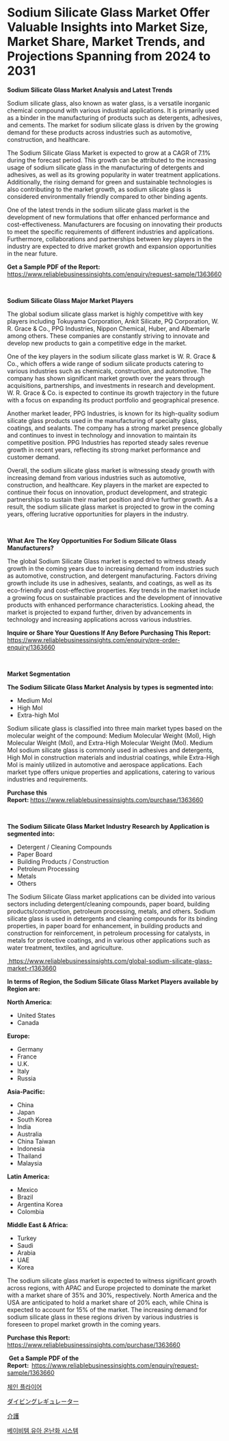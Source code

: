 <p><h1>Sodium Silicate Glass Market Offer Valuable Insights into Market Size, Market Share, Market Trends, and Projections Spanning from 2024 to 2031</h1></p><p><strong>Sodium Silicate Glass Market Analysis and Latest Trends</strong></p>
<p><p>Sodium silicate glass, also known as water glass, is a versatile inorganic chemical compound with various industrial applications. It is primarily used as a binder in the manufacturing of products such as detergents, adhesives, and cements. The market for sodium silicate glass is driven by the growing demand for these products across industries such as automotive, construction, and healthcare.</p><p>The Sodium Silicate Glass Market is expected to grow at a CAGR of 7.1% during the forecast period. This growth can be attributed to the increasing usage of sodium silicate glass in the manufacturing of detergents and adhesives, as well as its growing popularity in water treatment applications. Additionally, the rising demand for green and sustainable technologies is also contributing to the market growth, as sodium silicate glass is considered environmentally friendly compared to other binding agents.</p><p>One of the latest trends in the sodium silicate glass market is the development of new formulations that offer enhanced performance and cost-effectiveness. Manufacturers are focusing on innovating their products to meet the specific requirements of different industries and applications. Furthermore, collaborations and partnerships between key players in the industry are expected to drive market growth and expansion opportunities in the near future.</p></p>
<p><strong>Get a Sample PDF of the Report:&nbsp;</strong> <a href="https://www.reliablebusinessinsights.com/enquiry/request-sample/1363660">https://www.reliablebusinessinsights.com/enquiry/request-sample/1363660</a></p>
<p>&nbsp;</p>
<p><strong>Sodium Silicate Glass Major Market Players</strong></p>
<p><p>The global sodium silicate glass market is highly competitive with key players including Tokuyama Corporation, Ankit Silicate, PQ Corporation, W. R. Grace & Co., PPG Industries, Nippon Chemical, Huber, and Albemarle among others. These companies are constantly striving to innovate and develop new products to gain a competitive edge in the market.</p><p>One of the key players in the sodium silicate glass market is W. R. Grace & Co., which offers a wide range of sodium silicate products catering to various industries such as chemicals, construction, and automotive. The company has shown significant market growth over the years through acquisitions, partnerships, and investments in research and development. W. R. Grace & Co. is expected to continue its growth trajectory in the future with a focus on expanding its product portfolio and geographical presence.</p><p>Another market leader, PPG Industries, is known for its high-quality sodium silicate glass products used in the manufacturing of specialty glass, coatings, and sealants. The company has a strong market presence globally and continues to invest in technology and innovation to maintain its competitive position. PPG Industries has reported steady sales revenue growth in recent years, reflecting its strong market performance and customer demand.</p><p>Overall, the sodium silicate glass market is witnessing steady growth with increasing demand from various industries such as automotive, construction, and healthcare. Key players in the market are expected to continue their focus on innovation, product development, and strategic partnerships to sustain their market position and drive further growth. As a result, the sodium silicate glass market is projected to grow in the coming years, offering lucrative opportunities for players in the industry.</p></p>
<p>&nbsp;</p>
<p><strong>What Are The Key Opportunities For Sodium Silicate Glass Manufacturers?</strong></p>
<p><p>The global Sodium Silicate Glass market is expected to witness steady growth in the coming years due to increasing demand from industries such as automotive, construction, and detergent manufacturing. Factors driving growth include its use in adhesives, sealants, and coatings, as well as its eco-friendly and cost-effective properties. Key trends in the market include a growing focus on sustainable practices and the development of innovative products with enhanced performance characteristics. Looking ahead, the market is projected to expand further, driven by advancements in technology and increasing applications across various industries.</p></p>
<p><strong>Inquire or Share Your Questions If Any Before Purchasing This Report:</strong> <a href="https://www.reliablebusinessinsights.com/enquiry/pre-order-enquiry/1363660">https://www.reliablebusinessinsights.com/enquiry/pre-order-enquiry/1363660</a></p>
<p>&nbsp;</p>
<p><strong>Market Segmentation</strong></p>
<p><strong>The Sodium Silicate Glass Market Analysis by types is segmented into:</strong></p>
<p><ul><li>Medium Mol</li><li>High Mol</li><li>Extra-high Mol</li></ul></p>
<p><p>Sodium silicate glass is classified into three main market types based on the molecular weight of the compound: Medium Molecular Weight (Mol), High Molecular Weight (Mol), and Extra-High Molecular Weight (Mol). Medium Mol sodium silicate glass is commonly used in adhesives and detergents, High Mol in construction materials and industrial coatings, while Extra-High Mol is mainly utilized in automotive and aerospace applications. Each market type offers unique properties and applications, catering to various industries and requirements.</p></p>
<p><strong>Purchase this Report:&nbsp;</strong><a href="https://www.reliablebusinessinsights.com/purchase/1363660">https://www.reliablebusinessinsights.com/purchase/1363660</a></p>
<p>&nbsp;</p>
<p><strong>The Sodium Silicate Glass Market Industry Research by Application is segmented into:</strong></p>
<p><ul><li>Detergent / Cleaning Compounds</li><li>Paper Board</li><li>Building Products / Construction</li><li>Petroleum Processing</li><li>Metals</li><li>Others</li></ul></p>
<p><p>The Sodium Silicate Glass market applications can be divided into various sectors including detergent/cleaning compounds, paper board, building products/construction, petroleum processing, metals, and others. Sodium silicate glass is used in detergents and cleaning compounds for its binding properties, in paper board for enhancement, in building products and construction for reinforcement, in petroleum processing for catalysts, in metals for protective coatings, and in various other applications such as water treatment, textiles, and agriculture.</p></p>
<p><a href="https://www.reliablebusinessinsights.com/global-sodium-silicate-glass-market-r1363660">&nbsp;https://www.reliablebusinessinsights.com/global-sodium-silicate-glass-market-r1363660</a></p>
<p><strong>In terms of Region, the Sodium Silicate Glass Market Players available by Region are:</strong></p>
<p>
    <p> <strong> North America: </strong>
        <ul>
            <li>United States</li>
            <li>Canada</li>
        </ul>
        </p> 
    <p> <strong> Europe: </strong>
        <ul>
            <li>Germany</li>
            <li>France</li>
            <li>U.K.</li>
            <li>Italy</li>
            <li>Russia</li>
        </ul>
        </p> 
    <p> <strong> Asia-Pacific: </strong>
        <ul>
            <li>China</li>
            <li>Japan</li>
            <li>South Korea</li>
            <li>India</li>
            <li>Australia</li>
            <li>China Taiwan</li>
            <li>Indonesia</li>
            <li>Thailand</li>
            <li>Malaysia</li>
        </ul>
        </p> 
    <p> <strong> Latin America: </strong>
        <ul>
            <li>Mexico</li>
            <li>Brazil</li>
            <li>Argentina Korea</li>
            <li>Colombia</li>
        </ul>
        </p> 
    <p> <strong> Middle East & Africa: </strong>
        <ul>
            <li>Turkey</li>
            <li>Saudi</li>
            <li>Arabia</li>
            <li>UAE</li>
            <li>Korea</li>
        </ul>
    </p>
    </p>
<p><p>The sodium silicate glass market is expected to witness significant growth across regions, with APAC and Europe projected to dominate the market with a market share of 35% and 30%, respectively. North America and the USA are anticipated to hold a market share of 20% each, while China is expected to account for 15% of the market. The increasing demand for sodium silicate glass in these regions driven by various industries is foreseen to propel market growth in the coming years.</p></p>
<p><strong>Purchase this Report: </strong><a href="https://www.reliablebusinessinsights.com/purchase/1363660">https://www.reliablebusinessinsights.com/purchase/1363660</a></p>
<p>&nbsp;<strong>Get a Sample PDF of the Report:&nbsp;&nbsp;</strong><a href="https://www.reliablebusinessinsights.com/enquiry/request-sample/1363660">https://www.reliablebusinessinsights.com/enquiry/request-sample/1363660</a></p>
<p><strong></strong></p>
<p><p><a href="https://medium.com/@phanminhdat20.1dcn3/%EC%B2%B4%EC%9D%B8-%ED%94%8C%EB%9D%BC%EC%9D%B4%EC%96%B4-%EC%8B%9C%EC%9E%A5-%EA%B7%9C%EB%AA%A8%EB%8A%94-%EA%B8%80%EB%A1%9C%EB%B2%8C-%EC%82%B0%EC%97%85%EC%97%90%EC%84%9C-%EA%B0%80%EC%9E%A5-%EC%A2%8B%EC%9D%80-%EB%A7%88%EC%BC%80%ED%8C%85-%EC%B1%84%EB%84%90%EC%9D%84-%EB%B3%B4%EC%97%AC%EC%A4%8D%EB%8B%88%EB%8B%A4-1beb714fd0b5">체인 플라이어</a></p><p><a href="https://medium.com/@xvvmgnjb71/%E3%83%80%E3%82%A4%E3%83%93%E3%83%B3%E3%82%B0%E3%83%AC%E3%82%AE%E3%83%A5%E3%83%AC%E3%83%BC%E3%82%BF%E3%83%BC%E5%B8%82%E5%A0%B4-%E7%AB%B6%E4%BA%89%E5%88%86%E6%9E%90-%E5%B8%82%E5%A0%B4%E5%8B%95%E5%90%91-2031%E5%B9%B4%E3%81%AE%E4%BA%88%E6%B8%AC-5ef9ae244386">ダイビングレギュレーター</a></p><p><a href="https://medium.com/@lloyndnq/%E7%9C%8B%E8%AD%B7%E3%82%B1%E3%82%A2%E5%B8%82%E5%A0%B4%E8%A6%8F%E6%A8%A1-%E5%B8%82%E5%A0%B4%E5%B1%95%E6%9C%9B%E3%81%A8%E5%B8%82%E5%A0%B4%E4%BA%88%E6%B8%AC-2024%E5%B9%B4%E3%81%8B%E3%82%892031%E5%B9%B4%E3%81%BE%E3%81%A7-bf314458900d">介護</a></p><p><a href="https://medium.com/@drewbarton1911/%EB%B2%A0%EC%9D%B4%EB%B9%84%ED%85%80-%EC%9C%A0%EC%95%84-%EB%B3%B4%EC%98%A8-%EC%8B%9C%EC%8A%A4%ED%85%9C-%EC%8B%9C%EC%9E%A5-2031%EB%85%84%EA%B9%8C%EC%A7%80%EC%9D%98-%EB%8F%99%ED%96%A5-%EC%98%88%EC%B8%A1-%EB%B0%8F-%EA%B2%BD%EC%9F%81-%EB%B6%84%EC%84%9D-a3cb1001c3fb">베이비템 유아 온난화 시스템</a></p></p>